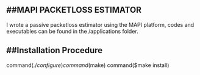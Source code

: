 ##MAPI PACKETLOSS ESTIMATOR
----------------------------
I wrote a passive packetloss estimator using the MAPI platform, codes and executables can be found in the /applications folder.

##Installation Procedure
-------------------------
command($./configure)
command($make)
command($make install)